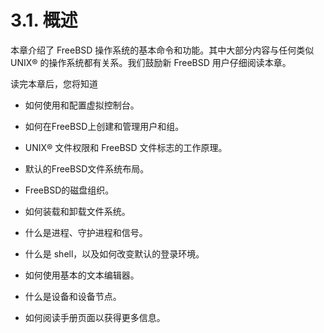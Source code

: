 # 3.1. 概述

本章介绍了 FreeBSD 操作系统的基本命令和功能。其中大部分内容与任何类似 UNIX® 的操作系统都有关系。我们鼓励新 FreeBSD 用户仔细阅读本章。

读完本章后，您将知道

- 如何使用和配置虚拟控制台。

- 如何在FreeBSD上创建和管理用户和组。

- UNIX® 文件权限和 FreeBSD 文件标志的工作原理。

- 默认的FreeBSD文件系统布局。

- FreeBSD的磁盘组织。

- 如何装载和卸载文件系统。

- 什么是进程、守护进程和信号。

- 什么是 shell，以及如何改变默认的登录环境。

- 如何使用基本的文本编辑器。

- 什么是设备和设备节点。

- 如何阅读手册页面以获得更多信息。
